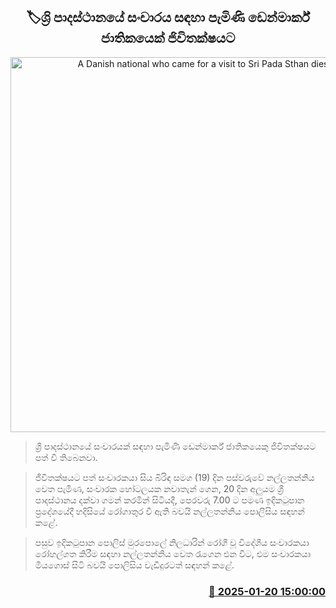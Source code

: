 <p align='center'><b><h2 align='center' title='A Danish national who came for a visit to Sri Pada Sthan dies'>🏷ශ්‍රි පාදස්ථානයේ සංචාරය සඳහා පැමිණි ඩෙන්මාර්ක් ජාතිකයෙක් ජිවිතක්ෂයට</h2></b></p>
<p align='center'><img src='https://helakuru.sgp1.cdn.digitaloceanspaces.com/esana/images/lib/death[1].jpg' width='600' alt='A Danish national who came for a visit to Sri Pada Sthan dies'></p>

> ශ්‍රි පාදස්ථානයේ සංචාරයක් සඳහා පැමිණි ඩෙන්මාර්ක් ජාතිකයෙකු ජිවිතක්ෂයට පත් වී තිබෙනවා.

> ජීවිතක්ෂයට පත් සංචාරකයා සිය බිරිඳ සමග (19) දින පස්වරුවේ නල්ලතන්නිය වෙත පැමිණ, සංචාරක හෝටලයක නවාතැන් ගෙන, 20 දින අලුයම ශ්‍රී පාදස්ථානය දක්වා ගමන් කරමින් සිටියදී, පෙරවරු 7.00 ට පමණ ඉදිකටුපා​න ප්‍රදේශයේදී හදිසියේ රෝගාතුර වී ඇති බවයි නල්ලතන්නිය පොලිසිය සඳහන් කළේ.

> පසුව ඉදිකටුපා​න පොලිස් මුරපොලේ නිලධාරින් රෝගී වූ විදේශීය සංචාරකයා රෝහල්ගත කිරීම සඳහා නල්ලතන්නිය වෙත රැගෙන එන විට, එම සංචාරකයා මියගොස් සිටි බවයි පොලිසිය වැඩිදුරටත් සඳහන් කළේ.



<h3 align='right'><a href='https://www.helakuru.lk/esana/p/106717/'>📅 2025-01-20 15:00:00</a></h3>
